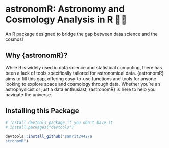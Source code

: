 # astronomR: Astronomy and Cosmology Analysis in R 🌌✨


An R package designed to bridge the gap between data science and the cosmos!

## Why {astronomR}? 

While R is widely used in data science and statistical computing, there has been a lack of tools specifically tailored for astronomical data. {astronomR} aims to fill this gap, offering easy-to-use functions and tools for anyone looking to explore space and cosmology through data. Whether you’re an astrophysicist or just a data enthusiast, {astronomR} is here to help you navigate the universe.

## Installing this Package

```r
# Install devtools package if you don't have it
# install.packages("devtools")

devtools::install_github("samrit2442/a
stronomR")

```
